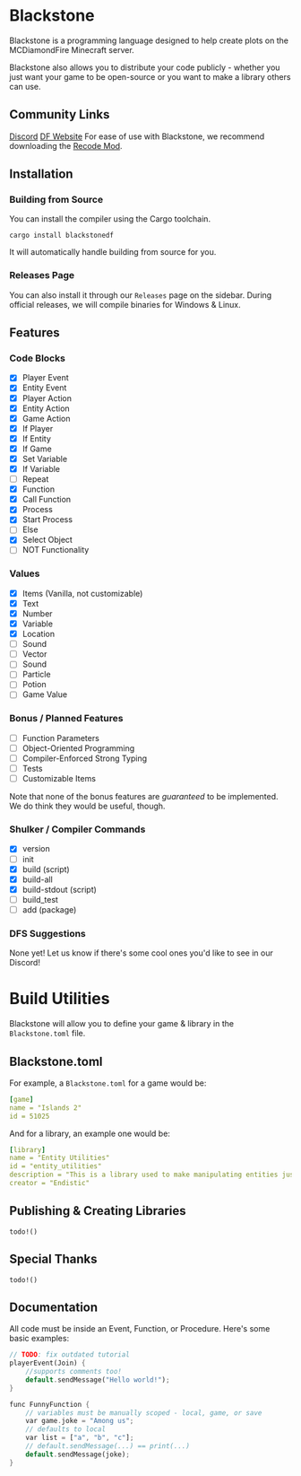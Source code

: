 # Blackstone

Blackstone is a programming language designed to help create plots on the MCDiamondFire Minecraft server.

Blackstone also allows you to distribute your code publicly - whether you just want your game to be open-source or you want to make a library others can use.

## Community Links

[Discord](https://discord.gg/c7qzkNAURV)
[DF Website](https://mcdiamondfire.com)
For ease of use with Blackstone, we recommend downloading the [Recode Mod](https://github.com/homchom/recode).

## Installation

### Building from Source

You can install the compiler using the Cargo toolchain.

```text
cargo install blackstonedf
```
It will automatically handle building from source for you.

### Releases Page

You can also install it through our `Releases` page on the sidebar. During official releases, we will compile binaries for Windows & Linux.

## Features

### Code Blocks

- [x] Player Event
- [x] Entity Event
- [x] Player Action
- [x] Entity Action
- [x] Game Action
- [x] If Player
- [x] If Entity
- [x] If Game
- [x] Set Variable
- [x] If Variable
- [ ] Repeat
- [x] Function
- [x] Call Function
- [x] Process
- [x] Start Process
- [ ] Else
- [x] Select Object
- [ ] NOT Functionality

### Values

- [x] Items (Vanilla, not customizable)
- [x] Text
- [x] Number
- [x] Variable
- [x] Location
- [ ] Sound
- [ ] Vector
- [ ] Sound
- [ ] Particle
- [ ] Potion
- [ ] Game Value

### Bonus / Planned Features

- [ ] Function Parameters
- [ ] Object-Oriented Programming
- [ ] Compiler-Enforced Strong Typing
- [ ] Tests
- [ ] Customizable Items

Note that none of the bonus features are *guaranteed* to be implemented.
We do think they would be useful, though.

### Shulker / Compiler Commands

- [x] version
- [ ] init
- [x] build (script)
- [x] build-all
- [x] build-stdout (script)
- [ ] build_test
- [ ] add (package)

### DFS Suggestions

None yet! Let us know if there's some cool ones you'd like to see in our Discord!

# Build Utilities
Blackstone will allow you to define your game & library in the `Blackstone.toml` file.

## Blackstone.toml
For example, a `Blackstone.toml` for a game would be:
```yaml
[game]
name = "Islands 2"
id = 51025
```
And for a library, an example one would be:
```yaml
[library]
name = "Entity Utilities"
id = "entity_utilities"
description = "This is a library used to make manipulating entities just better."
creator = "Endistic"
```

## Publishing & Creating Libraries
`todo!()`

## Special Thanks

`todo!()`

## Documentation

All code must be inside an Event, Function, or Procedure. Here's some basic examples:

```rs
// TODO: fix outdated tutorial
playerEvent(Join) {
    //supports comments too!
    default.sendMessage("Hello world!");
}

func FunnyFunction {
    // variables must be manually scoped - local, game, or save
    var game.joke = "Among us";
    // defaults to local
    var list = ["a", "b", "c"];
    // default.sendMessage(...) == print(...)
    default.sendMessage(joke);
}
```
